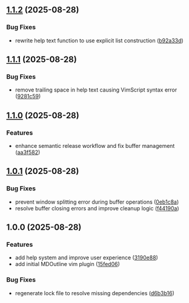 ## [1.1.2](https://github.com/cegme/mdoutline/compare/v1.1.1...v1.1.2) (2025-08-28)


### Bug Fixes

* rewrite help text function to use explicit list construction ([b92a33d](https://github.com/cegme/mdoutline/commit/b92a33d5d3b4ca031820c6f55991ea1bb0d71e7e))

## [1.1.1](https://github.com/cegme/mdoutline/compare/v1.1.0...v1.1.1) (2025-08-28)


### Bug Fixes

* remove trailing space in help text causing VimScript syntax error ([9281c59](https://github.com/cegme/mdoutline/commit/9281c59aa7d6506b4438c9d8f6a822afd24b3276))

## [1.1.0](https://github.com/cegme/mdoutline/compare/v1.0.1...v1.1.0) (2025-08-28)


### Features

* enhance semantic release workflow and fix buffer management ([aa3f582](https://github.com/cegme/mdoutline/commit/aa3f5828c0725fe85fb2dc1051ae5db8df52edb4))

## [1.0.1](https://github.com/cegme/mdoutline/compare/v1.0.0...v1.0.1) (2025-08-28)


### Bug Fixes

* prevent window splitting error during buffer operations ([0eb1c8a](https://github.com/cegme/mdoutline/commit/0eb1c8a30c713ce0cfc465b33cef30022d4cf82d))
* resolve buffer closing errors and improve cleanup logic ([f44190a](https://github.com/cegme/mdoutline/commit/f44190ab9ae69567cc605b5081cdc2a5437b21be))

## 1.0.0 (2025-08-28)


### Features

* add help system and improve user experience ([3190e88](https://github.com/cegme/mdoutline/commit/3190e88e873cbd679864914d4feafec10a590d6f))
* add initial MDOutline vim plugin ([15fed06](https://github.com/cegme/mdoutline/commit/15fed06ecdf3ddc7b771de74e04a19c08d0d7778))


### Bug Fixes

* regenerate lock file to resolve missing dependencies ([d6b3b16](https://github.com/cegme/mdoutline/commit/d6b3b16d64364897b659525a0aa7c6dc7b62311f))
